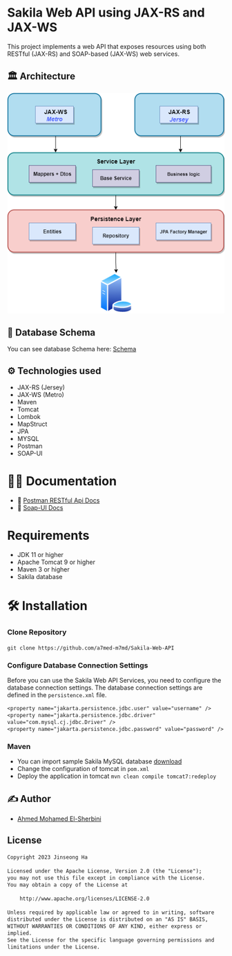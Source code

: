 # Sakila Web API using JAX-RS and JAX-WS

This project implements a web API that exposes resources using both RESTful (JAX-RS) and SOAP-based (JAX-WS) web services.


## 🏛️ Architecture
![image](project%20structure.png)


## 💾 Database Schema
You can see database Schema here: [Schema](sakila.png)


##  ⚙️ Technologies used
* JAX-RS (Jersey)
* JAX-WS (Metro)
* Maven
* Tomcat
* Lombok
* MapStruct
* JPA
* MYSQL
* Postman
* SOAP-UI



# 👨‍💻 Documentation
* 📃 [ Postman RESTful Api Docs ](https://documenter.getpostman.com/view/17178810/2s93Y2SMVz)[](https://www.postman.com/interstellar-meadow-495201/workspace/sakila-development/overview)
* 📃 [Soap-UI Docs](Sakila-soapui-project.xml)

# Requirements
* JDK 11 or higher
* Apache Tomcat 9 or higher
* Maven 3 or higher
* Sakila database


# 🛠️ Installation
### Clone Repository
`git clone https://github.com/a7med-m7md/Sakila-Web-API`
### Configure Database Connection Settings
Before you can use the Sakila Web API Services, you need to configure the database connection settings. The database connection settings are defined in the `persistence.xml` file.

```<property name="jakarta.persistence.jdbc.url" value="jdbc:mysql://localhost:3306/sakila" />
<property name="jakarta.persistence.jdbc.user" value="username" />
<property name="jakarta.persistence.jdbc.driver" value="com.mysql.cj.jdbc.Driver" />
<property name="jakarta.persistence.jdbc.password" value="password" />
```


### Maven
* You can import sample Sakila MySQL database [download](https://downloads.mysql.com/docs/sakila-db.zip)
* Change the configuration of tomcat in `pom.xml`
* Deploy the application in tomcat `mvn clean compile tomcat7:redeploy`


## ✍️ Author
* [Ahmed Mohamed El-Sherbini](https://github.com/a7med-m7md)


## License
```
Copyright 2023 Jinseong Ha

Licensed under the Apache License, Version 2.0 (the "License");
you may not use this file except in compliance with the License.
You may obtain a copy of the License at

    http://www.apache.org/licenses/LICENSE-2.0

Unless required by applicable law or agreed to in writing, software
distributed under the License is distributed on an "AS IS" BASIS,
WITHOUT WARRANTIES OR CONDITIONS OF ANY KIND, either express or implied.
See the License for the specific language governing permissions and
limitations under the License.
```

